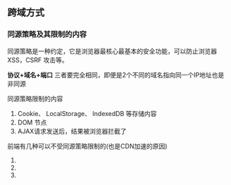 ## 跨域方式

### 同源策略及其限制的内容
同源策略是一种约定，它是浏览器最核心最基本的安全功能，可以防止浏览器 XSS，CSRF 攻击等。

**协议+域名+端口** 三者要完全相同，即便是2个不同的域名指向同一个IP地址也是非同源

同源策略限制的内容
1. Cookie、 LocalStorage、 IndexedDB 等存储内容
2. DOM 节点
3. AJAX请求发送后，结果被浏览器拦截了

前端有几种可以不受同源策略限制的(也是CDN加速的原因)
1. <img src=""/>
2. <link href=""/>
3. <script src="">

### 跨域请求资源
当协议，子域名，主域名，端口号任意一个不同时，都算作不同域；

```shell
http://www.a.com/a.js
http://a.com/b.js

# 上面的同一域名，不同二级域名 是不能通信的，cookie这种情况下也不能访问
```


> 需要特别注意的2点

1. 如果是协议和端口造成的跨域，前端是无能为力的
2. 在跨域问题上，仅仅是通过URL首部来识别的，而不会根据域名对应的IP地址是否相同来判断，


> 请求跨域了 请求发出去了吗？ 
**跨域并不是请求发不出，请求能发出去，服务端能收到请求并能正常返回结果，只是结果被浏览器拦截了** 跨域就是为了阻止用户读取另一个域名下的内容，ajax可以获取响应，浏览器认为这不安全就拦截了响应，表单是个例外，表单并不会获取新的内容，所以可以发起跨域请求，同时说明了跨域并不能完全阻断CSRF，毕竟请求是发出去了


### 跨域解决方案

#### cors
CORS 需要浏览器和后端同时支持，IE8、IE9需要通过 `XDomainRequest` 来实现

浏览器会自动进行CORS通信，实现CORS通信的关键是后端，后端需要设置请求头的字段，服务器设置 `Access-Control-Allow-Origin` 就可以开启cors，该属性表示那些域名可以访问资源。

虽然设置CORS和前端没多大关系，但是通过这种方式解决跨域问题的话，会在发送请求时出现**简单请求和复杂请求**


简单请求需要同时满足2大条件
1. 请求方式是  GET 、 HEAD 、 POST 中的一个
2. `Content-Type` 的值： `text/plain` /  `multipart/form-data` / `application/x-www-form-urlencoded`

> 请求中的任意 `XMLHttpRequestUpload` 对象均没有注册任何事件监听器， `XMLHttpRequestUpload` 对象可以使用 XMLHttpRequest.upload 属性访问

复杂请求
不符合以上条件的请求就肯定是复杂请求了。
复杂请求的CORS请求，会在正式通信之前，增加一次HTTP查询请求，称为"预检"请求,该请求是 option 方法的，通过该请求来知道服务端是否允许跨域请求。


#### JSONP
利用 `<script>` 标签没有限制的漏洞，网页可以得到从其他来源动态产生的JSON数据， **JSONP一定要对方的服务器做支持才可以**

JSONP 和AJAX 相同，都是客户端向服务器端发送请求，从服务器断案获取数据，但AJAX属于同源，JSONP属于非同源策略

JSONP 优点是兼容性好，可用于解决主流浏览器的跨域访问问题，**缺点是仅支持GET方法具有局限性，不安全可能遭受XSS攻击**


1. 声明一个回调函数，其函数名(如show)当作参数值，要传递给跨域请求数据的服务器，函数形参为要获取目标数据（服务器返回的data）
2. 创建一个`script`标签，把那个跨域API数据接口地址，赋值给script的src,还要向这个地址中服务器传递该函数名
3. 服务器接收到请求后，需要进行特殊的处理： 把传递进来的函数名和它需要的给你的数据拼接成一个字符串
4. 最后服务器把准备的数据通过HTTP协议返回给客户端，客户端再调用执行之前声明的函数，对返回的数据进行操作

```js
function jsonp({url, params, callback}){
  return new Promise((resolve, reject)=>{
    let script = document.createElement('script');
    window[callback] = function(data){
      resolve(data);
      document.body.removeChild(script)
    };
    params = {...params, callback};
    let arrs = [];
    for(let key in params){
      arrs.push(`${key}=${params[key]}`)
    };
    script.src= `${url}?${arrs.join('&')}`
    document.body.appendChild(script)
  })
}
```


#### postMessage
postMessage是`HTML5 XMLHttpRequest Level 2`中的API，且是为数不多可以跨域操作的window属性之一，它可用于解决以下方面的问题：

1. 页面和其打开的新窗口的数据传递
2. 多窗口之间消息传递
3. 页面与嵌套的iframe消息传递
4. 上面三个场景的跨域数据传递

**postMessage()方法允许来自不同源的脚本采用异步的方式进行有限的通信，可以实现跨文本档，多窗口，跨域消息传递**

```js
  otherWindow.postMessage(message, targetOriin, [transfer])

// message: 将要发送到其他 window的数据。
// targetOrigin:通过窗口的origin属性来指定哪些窗口能接收到消息事件，其值可以是字符串"*"（表示无限制）或者一个URI。在发送消息的时候，如果目标窗口的协议、主机地址或端口这三者的任意一项不匹配targetOrigin提供的值，那么消息就不会被发送；只有三者完全匹配，消息才会被发送。
// transfer(可选)：是一串和message 同时传递的 Transferable 对象. 这些对象的所有权将被转移给消息的接收方，而发送一方将不再保有所有权。
```


#### websocket
Websocket是html5的一个持久化的协议，实现了浏览器和服务器全双工的通信，同时也是跨域的解决方案之一，websocket和HTTP都是应用层协议，都是基于 TCP 协议的，但是**websocket是一种双向通信协议，在建立连接之后，websocket的客户端和服务器都能主动发送或接收消息**，websocket在建立的时候需要借助HTTP协议，连接建立好了之后 client 与 server 之间的双向通信就于HTTP无关了

> 原生的Websocket  API使用不是很方便，我们一般使用 Socket.io 插件

#### Node中间件代码（两次跨域）
同源策略是浏览器需要准守的标准，但是服务器无需准守同源策略，所以可以设置一个代理服务器

1. 代理服务器接收客户端请求
2. 将请求 转发给服务器
3. 拿到服务器响应数据
4. 将响应数据转发给客户端

> webpack的中间代理设置就是利用这个原理


#### nginx反向代理
实现原理类似于node中间代理，需要搭建一个中转 Nginx 服务器，用于转发请求

使用Nginx反向代理实现跨域，是最简单的跨域方式，只需要修改Nginx配置就可以解决跨域问题，支持所有浏览器，支持session，不需要修改任何代码。

实现思路： 通过Nginx配置一个代理服务器(域名与domain1相同，端口不同)做跳板机，反向代理访问domain2接口，并且可以顺便修改coolie中的domain信息，方便当前域cookie写入，实现跨域登录


#### window.name + iframe
window.name属性的独特之处：name值在不同的页面，甚至不同的域名加载后依旧存在，并且可以支持非常长的name值(2MB)

其中a.html  b.html是同域的(localhost:3000)，c.html是一个域的(locahost:4000)
```html
a.html

<iframe src="http://localhost:4000/c.html" id="firame"></iframe>
<script>
  let first =true;
  function load (){
    if(first){
      let iframe = document.getElmentById('firame');
      iframe.src='http://localhost:3000/b.html'
      first =false;
    }else{
      // 第二次加载时 b.html加载成功后，读取同域widnow.name中的数据
      console.log(iframe.contentWindow.name)
    }
  }
</script>
```
> b.html页面为中间代理页面，内容为空

**通过iframe 的src属性由外域转向本地域，跨域数据即由iframe的window.name从外域传递到内域，这个就巧妙的绕过了浏览器的跨域访问限制，同时又是安全操作**


### 总结
- CORS支持所有类型的HTTP请求，是跨域HTTP请求的根本解决方案
- JSONP只支持GET请求，JSONP的优势在于支持老式浏览器，以及可以向不支持CORS的网站请求数据。
- 不管是Node中间件代理还是nginx反向代理，主要是通过同源策略对服务器不加限制。
- 日常工作中，用得比较多的跨域方案是cors和nginx反向代理
